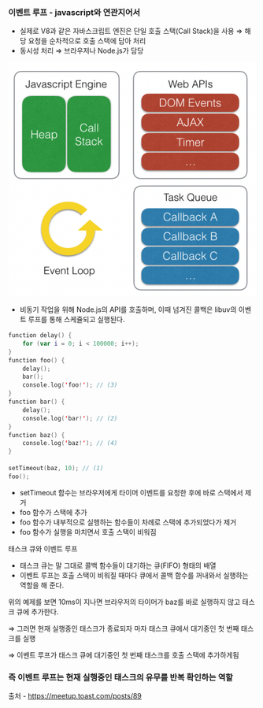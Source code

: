 ### 이벤트 루프 - javascript와 연관지어서

- 실제로 V8과 같은 자바스크립트 엔진은 단일 호출 스택(Call Stack)을 사용 ⇒ 해당 요청을 순차적으로 호출 스택에 담아 처리
- 동시성 처리 ⇒ 브라우저나 Node.js가 담당

![이벤트 루프](static/img.png)

- 비동기 작업을 위해 Node.js의 API를 호출하며, 이때 넘겨진 콜백은 libuv의 이벤트 루프를 통해 스케쥴되고 실행된다.

```kotlin
function delay() {
    for (var i = 0; i < 100000; i++);
}
function foo() {
    delay();
    bar();
    console.log('foo!'); // (3)
}
function bar() {
    delay();
    console.log('bar!'); // (2)
}
function baz() {
    console.log('baz!'); // (4)
}

setTimeout(baz, 10); // (1)
foo();
```

- setTimeout 함수는 브라우저에게 타이머 이벤트를 요청한 후에 바로 스택에서 제거
- foo 함수가 스택에 추가
- foo 함수가 내부적으로 실행하는 함수들이 차례로 스택에 추가되었다가 제거
- foo 함수가 실행을 마치면서 호출 스택이 비워짐

태스크 큐와 이벤트 루프

- 태스크 큐는 말 그대로 콜백 함수들이 대기하는 큐(FIFO) 형태의 배열
- 이벤트 루프는 호출 스택이 비워질 때마다 큐에서 콜백 함수를 꺼내와서 실행하는 역할을 해 준다.

위의 예제를 보면 10ms이 지나면 브라우저의 타이머가 baz를 바로 실행하지 않고 태스크 큐에 추가한다.

⇒ 그러면 현재 실행중인 태스크가 종료되자 마자 태스크 큐에서 대기중인 첫 번째 태스크를 실행

⇒ 이벤트 루프가 태스크 큐에 대기중인 첫 번째 태스크를 호출 스택에 추가하게됨

### 즉 이벤트 루프는 현재 실행중인 태스크의 유무를 반복 확인하는 역할

출처 - https://meetup.toast.com/posts/89